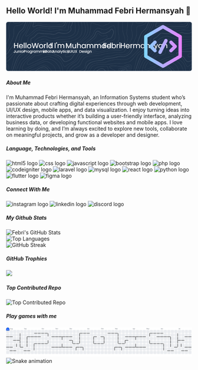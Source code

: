 ## Hello World! I'm Muhammad Febri Hermansyah 👋

![Header](img/header.png)

##### About Me
I'm Muhammad Febri Hermansyah, an Information Systems student who’s passionate about crafting digital experiences through web development, UI/UX design, mobile apps, and data visualization. I enjoy turning ideas into interactive products whether it’s building a user-friendly interface, analyzing business data, or developing functional websites and mobile apps. I love learning by doing, and I’m always excited to explore new tools, collaborate on meaningful projects, and grow as a developer and designer.

##### Language, Technologies, and Tools
<div align="left">
  <img src="https://cdn.jsdelivr.net/gh/devicons/devicon/icons/html5/html5-original.svg" height="40" alt="html5 logo"  />
  <img src="https://cdn.jsdelivr.net/gh/devicons/devicon/icons/css3/css3-original.svg" height="40" alt="css logo"  />
  <img src="https://cdn.jsdelivr.net/gh/devicons/devicon/icons/javascript/javascript-original.svg" height="40" alt="javascript logo"  />
  <img src="https://cdn.jsdelivr.net/gh/devicons/devicon/icons/bootstrap/bootstrap-original.svg" height="40" alt="bootstrap logo"  />
  <img src="https://cdn.jsdelivr.net/gh/devicons/devicon/icons/php/php-original.svg" height="40" alt="php logo"  />
  <img src="https://cdn.jsdelivr.net/gh/devicons/devicon/icons/codeigniter/codeigniter-plain.svg" height="40" alt="codeigniter logo"  />
  <img src="https://cdn.jsdelivr.net/gh/devicons/devicon/icons/laravel/laravel-original.svg" height="40" alt="laravel logo"  />
  <img src="https://cdn.jsdelivr.net/gh/devicons/devicon/icons/mysql/mysql-original.svg" height="40" alt="mysql logo"  />
  <img src="https://cdn.jsdelivr.net/gh/devicons/devicon/icons/react/react-original.svg" height="40" alt="react logo"  />
  <img src="https://cdn.jsdelivr.net/gh/devicons/devicon/icons/python/python-original.svg" height="40" alt="python logo"  />
  <img src="https://cdn.jsdelivr.net/gh/devicons/devicon/icons/flutter/flutter-original.svg" height="40" alt="flutter logo"  />
  <img src="https://cdn.jsdelivr.net/gh/devicons/devicon/icons/figma/figma-original.svg" height="40" alt="figma logo"  />
</div>

##### Connect With Me
<div align="left">
  <img src="https://raw.githubusercontent.com/maurodesouza/profile-readme-generator/master/src/assets/icons/social/instagram/default.svg" width="42" height="40" alt="instagram logo"  />
  <img src="https://raw.githubusercontent.com/maurodesouza/profile-readme-generator/master/src/assets/icons/social/linkedin/default.svg" width="42" height="40" alt="linkedin logo"  />
  <img src="https://raw.githubusercontent.com/maurodesouza/profile-readme-generator/master/src/assets/icons/social/discord/default.svg" width="42" height="40" alt="discord logo"  />
</div>

##### My Github Stats
<div align="left">
  <img 
    src="https://github-readme-stats.vercel.app/api?username=whoisfebry&show_icons=true&theme=dark&icon_color=61DAFB&card_width=450" 
    alt="Febri's GitHub Stats"
  />
  <br/>
    <img 
    src="https://github-readme-stats.vercel.app/api/top-langs/?username=whoisfebry&theme=dark&hide_border=false&layout=compact&card_width=250&title_color=61DAFB&text_color=ffffff" 
    alt="Top Languages"
  />
  <br/>
  <img 
    src="https://nirzak-streak-stats.vercel.app/?user=whoisfebry&theme=dark&hide_border=false&ring=61DAFB&fire=61DAFB&currStreakLabel=61DAFB&currStreakNum=ffffff&dates=999999&card_width=450" 
    alt="GitHub Streak"
  />
</div>

##### GitHub Trophies
![](https://github-profile-trophy.vercel.app/?username=whoisfebry&theme=algolia&row=2&column=4)

##### Top Contributed Repo
<img src="https://github-contributor-stats.vercel.app/api?username=whoisfebry&limit=5&theme=dark&combine_all_yearly_contributions=true&icon_color=61DAFB" width="450" alt="Top Contributed Repo"/>

##### Play games with me
<picture>
  <source media="(prefers-color-scheme: dark)" srcset="https://raw.githubusercontent.com/whoisfebry/whoisfebry/output/pacman-contribution-graph-dark.svg">
  <source media="(prefers-color-scheme: light)" srcset="https://raw.githubusercontent.com/whoisfebry/whoisfebry/output/pacman-contribution-graph.svg">
  <img alt="pacman contribution graph" src="https://raw.githubusercontent.com/whoisfebry/whoisfebry/output/pacman-contribution-graph.svg">
</picture>

<img src="https://raw.githubusercontent.com/whoisfebry/whoisfebry/output/snake.svg" alt="Snake animation" />